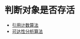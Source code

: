 # 判断对象是否存活
- <a href="../../pages/jvm/gc/引用计数算法.md">引用计数算法</a>
- <a href="../../pages/jvm/gc/可达性分析算法.md">可达性分析算法</a>
